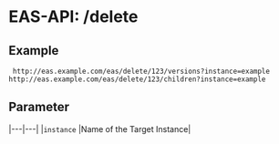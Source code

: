 #  EAS-API: /delete

##  Example

~~~
 http://eas.example.com/eas/delete/123/versions?instance=example
http://eas.example.com/eas/delete/123/children?instance=example
~~~


##  Parameter


|---|---|
|`instance`          |Name of the Target Instance|

 

